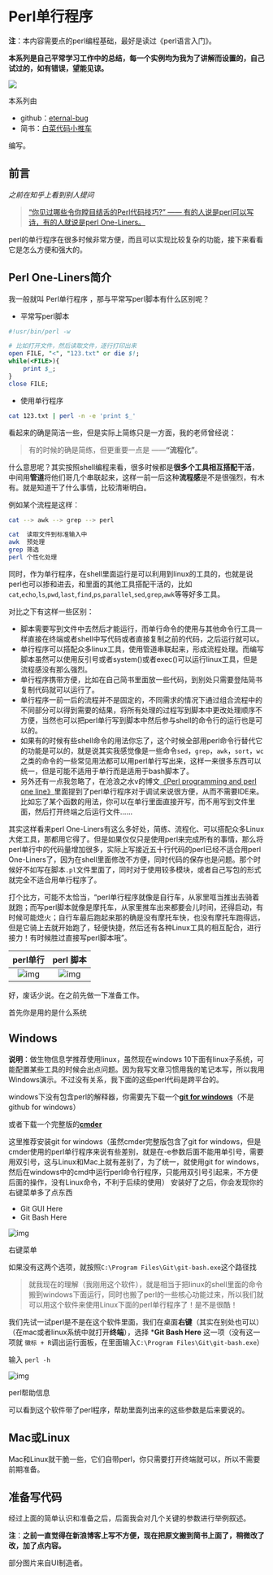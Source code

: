# Perl单行程序

**注**：本内容需要点的perl编程基础，最好是读过《perl语言入门》。

**本系列是自己平常学习工作中的总结，每一个实例均为我为了讲解而设置的，自己试过的，如有错误，望能见谅。**

![](./pic/perl单行.jpg)

本系列由

+ github：[eternal-bug](https://github.com/eternal-bug)
+ 简书：[白菜代码小推车](https://www.jianshu.com/u/47e00a43ceda)

编写。

## 前言

*之前在知乎上看到别人提问*

> [“你见过哪些令你瞠目结舌的Perl代码技巧?” —— 有的人说是perl可以写诗，有的人就说是perl One-Liners。](https://www.zhihu.com/question/37944158)

perl的单行程序在很多时候非常方便，而且可以实现比较复杂的功能，接下来看看它是怎么方便和强大的。

## Perl One-Liners简介

我一般就叫 Perl单行程序 ，那与平常写perl脚本有什么区别呢？

- 平常写perl脚本

```perl
#!usr/bin/perl -w

# 比如打开文件，然后读取文件，逐行打印出来
open FILE, "<", "123.txt" or die $!;
while(<FILE>){
    print $_;
}
close FILE;
```

- 使用单行程序

```bash
cat 123.txt | perl -n -e 'print $_'
```

看起来的确是简洁一些，但是实际上简练只是一方面，我的老师曾经说：

> 有的时候的确是简练，但更重要一点是 ——**“流程化”**。

什么意思呢？其实按照shell编程来看，很多时候都是**很多个工具相互搭配干活**，中间用**管道**将他们哥几个串联起来，这样一前一后这种**流程感**是不是很强烈，有木有。就是知道干了什么事情，比较清晰明白。

例如某个流程是这样：

```bash
cat --> awk --> grep --> perl

cat  读取文件到标准输入中
awk  预处理
grep 筛选
perl 个性化处理
```

同时，作为单行程序，在shell里面运行是可以利用到linux的工具的，也就是说perl也可以掺和进去，和里面的其他工具搭配干活的，比如`cat`,`echo`,`ls`,`pwd`,`last`,`find`,`ps`,`parallel`,`sed`,`grep`,`awk`等等好多工具。

对比之下有这样一些区别：

- 脚本需要写到文件中去然后才能运行，而单行命令的使用与其他命令行工具一样直接在终端或者shell中写代码或者直接复制之前的代码，之后运行就可以。
- 单行程序可以搭配众多linux工具，使用管道串联起来，形成流程处理。而编写脚本虽然可以使用反引号或者system()或者exec()可以运行linux工具，但是流程感没有那么强烈。
- 单行程序携带方便，比如在自己简书里面放一些代码，到别处只需要登陆简书复制代码就可以运行了。
- 单行程序一前一后的流程并不是固定的，不同需求的情况下通过组合流程中的不同部分可以得到需要的结果，将所有处理的过程写到脚本中更改处理顺序不方便，当然也可以把perl单行写到脚本中然后参与shell的命令行的运行也是可以的。
- 如果有的时候有些shell命令的用法你忘了，这个时候全部用perl命令行替代它的功能是可以的，就是说其实我感觉像是一些命令`sed`，`grep`，`awk`，`sort`，`wc`之类的命令的一些常见用法都可以用perl单行写出来，这样一来很多东西可以统一，但是可能不适用于单行而是适用于bash脚本了。
- 另外还有一点我忽略了，在沧浪之水v的博文[《Perl programming and perl one line》](https://www.jianshu.com/p/eaf717f852d7)里面提到了perl单行程序对于调试来说很方便，从而不需要IDE来。比如忘了某个函数的用法，你可以在单行里面直接开写，而不用写到文件里面，然后打开终端之后运行文件......

其实这样看来perl One-Liners有这么多好处，简练、流程化、可以搭配众多Linux大佬工具，那都用它得了。但是如果仅仅只是使用perl来完成所有的事情，那么将perl单行中的代码量增加很多，实际上写接近五十行代码的perl已经不适合用perl One-Liners了，因为在shell里面修改不方便，同时代码的保存也是问题。那个时候好不如写在脚本`.pl`文件里面了，同时对于使用较多模块，或者自己写包的形式就完全不适合用单行程序了。

打个比方，可能不太恰当，“perl单行程序就像是自行车，从家里哐当推出去骑着就跑；而写perl脚本就像是摩托车，从家里推车出来都要会儿时间，还得启动，有时候可能熄火；自行车最后跑起来那的确是没有摩托车快，也没有摩托车跑得远，但是它骑上去就开始跑了，轻便快捷，然后还有各种Linux工具的相互配合，进行接力！有时候胜过直接写perl脚本哦”。

|         perl单行         |        perl 脚本         |
| :----------------------: | :----------------------: |
| ![img](./pic/自行车.png) | ![img](./pic/摩托车.png) |

好，废话少说。在之前先做一下准备工作。

首先你是用的是什么系统

## **Windows**

**说明**：做生物信息学推荐使用linux，虽然现在windows 10下面有linux子系统，可能配置某些工具的时候会出点问题。因为我写文章习惯用我的笔记本写，所以我用Windows演示。不过没有关系，我下面的这些perl代码是跨平台的。

windows下没有包含perl的解释器，你需要先下载一个[**git for windows**](https://links.jianshu.com/go?to=https%3A%2F%2Fgitforwindows.org)（不是github for windows）

或者下载一个完整版的[**cmder**](https://links.jianshu.com/go?to=http%3A%2F%2Fwww.softpedia.com%2Fdyn-postdownload.php%2Fb926b13e000a1479df0450d43614f43f%2F5aa64681%2F3ba60%2F0%2F2)

这里推荐安装git for windows（虽然cmder完整版包含了git for windows，但是cmder使用的perl单行程序来说有些差别，就是在-e参数后面不能用单引号，需要用双引号，这与Linux和Mac上就有差别了，为了统一，就使用git for windows，然后在windows中的cmd中运行perl命令行程序，只能用双引号引起来，不方便后面的操作，没有Linux命令，不利于后续的使用）
 安装好了之后，你会发现你的右键菜单多了点东西

- Git GUI Here
- Git Bash Here

![img](./pic/右键菜单.jpg)

右键菜单

如果没有这两个选项，就按照`C:\Program Files\Git\git-bash.exe`这个路径找

> 就我现在的理解（我刚用这个软件），就是相当于把linux的shell里面的命令搬到windows下面运行，同时也搬了perl的一些核心功能过来，所以我们就可以用这个软件来使用Linux下面的perl单行程序了！是不是很酷！

我们先试一试perl是不是在这个软件里面，我们在桌面**右键**（其实在别处也可以）（在mac或者linux系统中就打开**终端**），选择 ***Git Bash Here** 这一项（没有这一项就 `徽标 + R`调出运行面板，在里面输入`C:\Program Files\Git\git-bash.exe`）

输入  `perl -h`

![img](./pic/perl帮助.jpg)

perl帮助信息


 可以看到这个软件带了perl程序，帮助里面列出来的这些参数是后来要说的。

## **Mac或Linux**

Mac和Linux就干脆一些，它们自带perl，你只需要打开终端就可以，所以不需要前期准备。

## 准备写代码

经过上面的简单认识和准备之后，后面我会对几个关键的参数进行举例叙述。

**注**：**之前一直觉得在新浪博客上写不方便，现在把原文搬到简书上面了，稍微改了改，加了点内容。**

部分图片来自UI制造者。